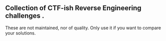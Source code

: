 ## Collection of CTF-ish Reverse Engineering challenges .

These are not maintained, nor of quality. Only use it if you want to compare your solutions.